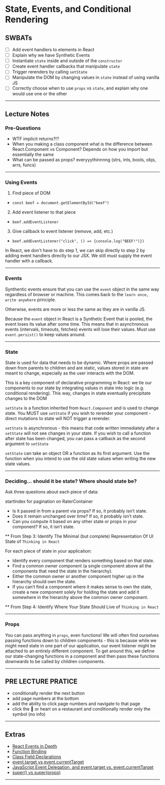 State, Events, and Conditional Rendering
==============

## SWBATs
- [ ] Add event handlers to elements in React
- [ ] Explain why we have Synthetic Events
- [ ] Instantiate `state` inside and outside of the `constructor`
- [ ] Create event handler callbacks that manipulate `state`
- [ ] Trigger rerenders by calling `setState`
- [ ] Manipulate the DOM by changing values in `state` instead of using vanilla JS
- [ ] Correctly choose when to use `props` vs `state`, and explain why one would use one or the other

--------

## Lecture Notes

### Pre-Questions
- WTF implicit returns?!?
- When you making a class component what is the difference between React.Component vs Component? 
      Depends on how you import but essentially the same 
- What can be passed as props?
      everyyythinnnng (strs, ints, bools, objs, arrs, funcs)

--------

### Using Events
1. Find piece of DOM 
  - `const beef = document.getElementById("beef")`
2. Add event listener to that piece 
  - `beef.addEventListener`
3. Give callback to event listener (remove, add, etc.)
  - `beef.addEventListener("click", () => {console.log("BEEF!")})`

In React, we don't have to do step 1, we can skip directly to step 2 by adding event handlers directly to our JSX. We still must supply the event handler with a callback.

--------

### Events
Synthentic events ensure that you can use the `event` object in the same way regardless of browser or machine. This comes back to the `learn once, write anywhere` principle.

Otherwise, events are more or less the same as they are in vanilla JS.

Because the `event` object in React is a Synthetic Event that is pooled, the event loses its value after some time. This means that in asynchronous events (intervals, timeouts, fetches) events will lose their values. Must use `event.persist()` to keep values around.

--------

### State
State is used for data that needs to be dynamic. Where props are passed down from parents to children and are static, values stored in state are meant to change, especially as the user interacts with the DOM. 

This is a key component of declarative programming in React: we tie our components to our state by integrating values in state into logic (e.g. conditional rendering). This way, changes in state eventually precipitate changes to the DOM

`setState` is a function inherited from `React.Component` and is used to change state. You MUST use `setState` if you wish to rerender your component - direct mutations to state will NOT trigger a rerender.

`setState` is asynchronous - this means that code written immediately after a `setState` will not see changes in your state. If you wish to call a function after state has been changed, you can pass a callback as the second argument to `setState`

`setState` can take an object OR a function as its first argument. Use the function when you intend to use the old state values when writing the new state values.

--------

### Deciding... should it be state? Where should state be?
Ask three questions about each piece of data:

startIndex for pagination on RaterContainer

- Is it passed in from a parent via props? If so, it probably isn’t state.
- Does it remain unchanged over time? If so, it probably isn’t state.
- Can you compute it based on any other state or props in your component? If so, it isn’t state.

** From Step 3: Identify The Minimal (but complete) Representation Of UI State of `Thinking in React`

For each piece of state in your application:

- Identify every component that renders something based on that state.
- Find a common owner component (a single component above all the components that need the state in the hierarchy).
- Either the common owner or another component higher up in the hierarchy should own the state.
- If you can’t find a component where it makes sense to own the state, create a new component solely for holding the state and add it somewhere in the hierarchy above the common owner component.

** From Step 4: Identify Where Your State Should Live of `Thinking in React`

--------

### Props

You can pass anything in `props`, even functions! We will often find ourselves passing functions down to children components - this is because while we might need state in one part of our application, our event listener might be attached to an entirely different component. To get around this, we define our state-changing functions in a component and then pass these functions downwards to be called by children components.

--------

## PRE LECTURE PRATICE
- conditionally render the next button 
- add page numbers at the bottom
- add the ability to click page numbers and navigate to that page 
- click the 🚫 or heart on a restaurant and conditionally render only the symbol (no info)

--------


## Extras

- [React Events in Depth](https://www.youtube.com/watch?v=dRo_egw7tBc)
- [Function Binding](https://developer.mozilla.org/en-US/docs/Web/JavaScript/Reference/Global_objects/Function/bind)
- [Class Field Declarations](https://github.com/tc39/proposal-class-fields)
- [event.target vs event.currentTarget](https://github.com/facebook/react/issues/5733)
- [JavaScript Event Delegation, and event.target vs. event.currentTarget](https://medium.com/@florenceliang/javascript-event-delegation-and-event-target-vs-event-currenttarget-c9680c3a46d1)
- [super() vs super(props)](https://overreacted.io/why-do-we-write-super-props/)

--------
